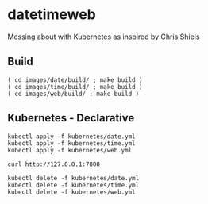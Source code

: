 # datetimeweb

Messing about with Kubernetes as inspired by Chris Shiels

## Build

    ( cd images/date/build/ ; make build )
    ( cd images/time/build/ ; make build )
    ( cd images/web/build/ ; make build )


## Kubernetes - Declarative

    kubectl apply -f kubernetes/date.yml
    kubectl apply -f kubernetes/time.yml
    kubectl apply -f kubernetes/web.yml

    curl http://127.0.0.1:7000

    kubectl delete -f kubernetes/date.yml
    kubectl delete -f kubernetes/time.yml
    kubectl delete -f kubernetes/web.yml
